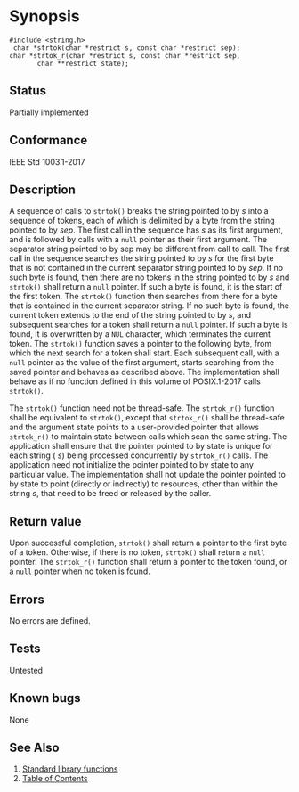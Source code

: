 # Synopsis 
`#include <string.h>`</br>
` char *strtok(char *restrict s, const char *restrict sep);`</br>
`char *strtok_r(char *restrict s, const char *restrict sep,`</br>
`        char **restrict state); `</br>

## Status
Partially implemented
## Conformance
IEEE Std 1003.1-2017
## Description


A sequence of calls to `strtok()` breaks the string pointed to by _s_ into a sequence of tokens, each of which is
delimited by a byte from the string pointed to by _sep_. The first call in the sequence has _s_ as its first argument,
and is followed by calls with a `null` pointer as their first argument. The separator string pointed to by sep may be
different from call to call.
The first call in the sequence searches the string pointed to by _s_ for the first byte that is not contained in the
current separator string pointed to by _sep_. If no such byte is found, then there are no tokens in the string pointed to by
_s_ and `strtok()` shall return a `null` pointer. If such a byte is found, it is the start of the first token.
The `strtok()` function then searches from there for a byte that is contained in the current separator string. If no
such byte is found, the current token extends to the end of the string pointed to by _s_, and subsequent searches for a token
shall return a `null` pointer. If such a byte is found, it is overwritten by a `NUL` character, which terminates the current token. The
`strtok()` function saves a pointer to the following byte, from which the next search for a token shall start.
Each subsequent call, with a `null` pointer as the value of the first argument, starts searching from the saved pointer and
behaves as described above.
The implementation shall behave as if no function defined in this volume of POSIX.1-2017 calls `strtok()`.

The
`strtok()` function need not be thread-safe.
The `strtok_r()` function shall be equivalent to `strtok()`, except that `strtok_r()` shall be thread-safe and
the argument state points to a user-provided pointer that allows `strtok_r()` to maintain state between calls which
scan the same string. The application shall ensure that the pointer pointed to by state is unique for each string (
_s_) being processed concurrently by `strtok_r()` calls. The application need not initialize the pointer pointed to by
state to any particular value. The implementation shall not update the pointer pointed to by state to point (directly
or indirectly) to resources, other than within the string _s_, that need to be freed or released by the caller. 


## Return value


Upon successful completion, `strtok()` shall return a pointer to the first byte of a token. Otherwise, if there is no
token, `strtok()` shall return a `null` pointer.
The
`strtok_r()` function shall return a pointer to the token found, or a `null` pointer when no token is found. 


## Errors


No errors are defined.


## Tests

Untested

## Known bugs

None

## See Also 
1. [Standard library functions](../README.md)
2. [Table of Contents](../../../README.md)
